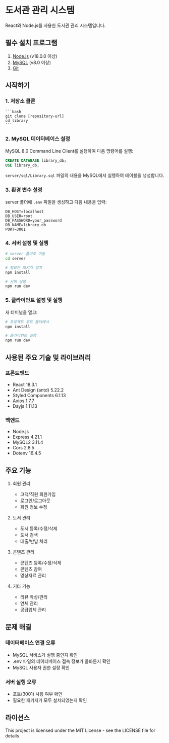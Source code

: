 # 도서관 관리 시스템

React와 Node.js를 사용한 도서관 관리 시스템입니다.

## 필수 설치 프로그램

1. [Node.js](https://nodejs.org/) (v18.0.0 이상)
2. [MySQL](https://dev.mysql.com/downloads/mysql/) (v8.0 이상)
3. [Git](https://git-scm.com/downloads)

## 시작하기

### 1. 저장소 클론
    ```bash
    git clone [repository-url]
    cd library
    ```

### 2. MySQL 데이터베이스 설정

MySQL 8.0 Command Line Client를 실행하여 다음 명령어를 실행:

```sql
CREATE DATABASE library_db;
USE library_db;
```

`server/sql/Library.sql` 파일의 내용을 MySQL에서 실행하여 테이블을 생성합니다.

### 3. 환경 변수 설정

server 폴더에 `.env` 파일을 생성하고 다음 내용을 입력:

```env
DB_HOST=localhost
DB_USER=root
DB_PASSWORD=your_password
DB_NAME=library_db
PORT=3001
```

### 4. 서버 설정 및 실행

```bash
# server 폴더로 이동
cd server

# 필요한 패키지 설치
npm install

# 서버 실행
npm run dev
```

### 5. 클라이언트 설정 및 실행

새 터미널을 열고:

```bash
# 프로젝트 루트 폴더에서
npm install

# 클라이언트 실행
npm run dev
```

## 사용된 주요 기술 및 라이브러리

### 프론트엔드
- React 18.3.1
- Ant Design (antd) 5.22.2
- Styled Components 6.1.13
- Axios 1.7.7
- Dayjs 1.11.13

### 백엔드
- Node.js
- Express 4.21.1
- MySQL2 3.11.4
- Cors 2.8.5
- Dotenv 16.4.5

## 주요 기능

1. 회원 관리
   - 고객/직원 회원가입
   - 로그인/로그아웃
   - 회원 정보 수정

2. 도서 관리
   - 도서 등록/수정/삭제
   - 도서 검색
   - 대출/반납 처리

3. 콘텐츠 관리
   - 콘텐츠 등록/수정/삭제
   - 콘텐츠 참여
   - 영상자료 관리

4. 기타 기능
   - 리뷰 작성/관리
   - 연체 관리
   - 공급업체 관리

## 문제 해결

### 데이터베이스 연결 오류
- MySQL 서비스가 실행 중인지 확인
- .env 파일의 데이터베이스 접속 정보가 올바른지 확인
- MySQL 사용자 권한 설정 확인

### 서버 실행 오류
- 포트(3001) 사용 여부 확인
- 필요한 패키지가 모두 설치되었는지 확인

## 라이선스

This project is licensed under the MIT License - see the LICENSE file for details